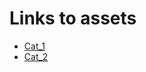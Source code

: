 # Links to assets
* [Cat_1](https://catvibers.tk/assets/cat_1.jpeg)
* [Cat_2](https://catvibers.tk/assets/cat_2.gif)

